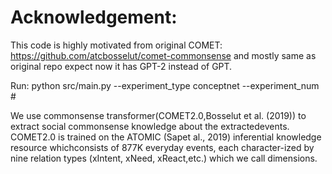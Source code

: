 # Acknowledgement: 

This code is highly motivated from original COMET: https://github.com/atcbosselut/comet-commonsense and mostly same as original repo expect 
now it has GPT-2 instead of GPT. 

Run:
python src/main.py --experiment_type conceptnet --experiment_num #

We  use  commonsense  transformer(COMET2.0,Bosselut et al. (2019)) to extract social commonsense knowledge about the extractedevents. 
COMET2.0 is trained on the ATOMIC (Sapet al., 2019) inferential knowledge resource whichconsists of 877K everyday events, each character-ized by nine relation types (xIntent, xNeed, xReact,etc.) which we call dimensions. 
